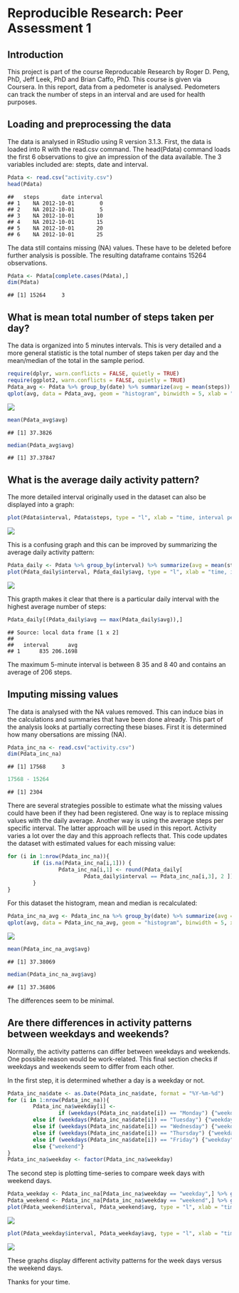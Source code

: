 # Reproducible Research: Peer Assessment 1

## Introduction
This project is part of the course Reproducable Research by Roger D. Peng, PhD, Jeff Leek, PhD and Brian Caffo, PhD. This course is given via Coursera. In this report, data from a pedometer is analysed. Pedometers can track the number of steps in an interval and are used for health purposes. 

## Loading and preprocessing the data
The data is analysed in RStudio using R version 3.1.3. First, the data is loaded into R with the read.csv command. The head(Pdata) command loads the first 6 observations to give an impression of the data available. The 3 variables included are: stepts, date and interval.

```r
Pdata <- read.csv("activity.csv")
head(Pdata)
```

```
##   steps       date interval
## 1    NA 2012-10-01        0
## 2    NA 2012-10-01        5
## 3    NA 2012-10-01       10
## 4    NA 2012-10-01       15
## 5    NA 2012-10-01       20
## 6    NA 2012-10-01       25
```
The data still contains missing (NA) values. These have to be deleted before further analysis is possible. The resulting dataframe contains 15264 observations.


```r
Pdata <- Pdata[complete.cases(Pdata),]
dim(Pdata)
```

```
## [1] 15264     3
```

## What is mean total number of steps taken per day?
The data is organized into 5 minutes intervals. This is very detailed and a more general statistic is the total number of steps taken per day and the mean/median of the total in the sample period. 


```r
require(dplyr, warn.conflicts = FALSE, quietly = TRUE)
require(ggplot2, warn.conflicts = FALSE, quietly = TRUE)
Pdata_avg <- Pdata %>% group_by(date) %>% summarize(avg = mean(steps)) 
qplot(avg, data = Pdata_avg, geom = "histogram", binwidth = 5, xlab = "daily total steps")
```

![](PA1_template_files/figure-html/unnamed-chunk-3-1.png) 

```r
mean(Pdata_avg$avg)
```

```
## [1] 37.3826
```

```r
median(Pdata_avg$avg)
```

```
## [1] 37.37847
```

## What is the average daily activity pattern?
The more detailed interval originally used in the dataset can also be displayed into a graph:


```r
plot(Pdata$interval, Pdata$steps, type = "l", xlab = "time, interval per 5 minutes", ylab = "steps", main = "daily activity pattern")
```

![](PA1_template_files/figure-html/unnamed-chunk-4-1.png) 

This is a confusing graph and this can be improved by summarizing the average daily activity pattern:


```r
Pdata_daily <- Pdata %>% group_by(interval) %>% summarize(avg = mean(steps)) 
plot(Pdata_daily$interval, Pdata_daily$avg, type = "l", xlab = "time, interval per 5 minutes", ylab = "steps", main = "average daily activity pattern")
```

![](PA1_template_files/figure-html/unnamed-chunk-5-1.png) 

This grapth makes it clear that there is a particular daily interval with the highest average number of steps:


```r
Pdata_daily[(Pdata_daily$avg == max(Pdata_daily$avg)),]
```

```
## Source: local data frame [1 x 2]
## 
##   interval      avg
## 1      835 206.1698
```

The maximum 5-minute interval is between 8 35 and 8 40 and contains an average of 206 steps. 

## Imputing missing values
The data is analysed with the NA values removed. This can induce bias in the calculations and summaries that have been done already. This part of the analysis looks at partially correcting these biases. First it is determined how many obersations are missing (NA).


```r
Pdata_inc_na <- read.csv("activity.csv")
dim(Pdata_inc_na)
```

```
## [1] 17568     3
```

```r
17568 - 15264
```

```
## [1] 2304
```

There are several strategies possible to estimate what the missing values could have been if they had been registered. One way is to replace missing values with the daily average. Another way is using the average steps per specific interval. The latter approach will be used in this report. Activity varies a lot over the day and this approach reflects that. This code updates the dataset with estimated values for each missing value:


```r
for (i in 1:nrow(Pdata_inc_na)){
        if (is.na(Pdata_inc_na[i,1])) {
                Pdata_inc_na[i,1] <- round(Pdata_daily[
                        Pdata_daily$interval == Pdata_inc_na[i,3], 2 ])
        }
}
```

For this dataset the histogram, mean and median is recalculated:


```r
Pdata_inc_na_avg <- Pdata_inc_na %>% group_by(date) %>% summarize(avg = mean(steps)) 
qplot(avg, data = Pdata_inc_na_avg, geom = "histogram", binwidth = 5, xlab = "daily total steps")
```

![](PA1_template_files/figure-html/unnamed-chunk-9-1.png) 

```r
mean(Pdata_inc_na_avg$avg)
```

```
## [1] 37.38069
```

```r
median(Pdata_inc_na_avg$avg)
```

```
## [1] 37.36806
```

The differences seem to be minimal. 

## Are there differences in activity patterns between weekdays and weekends?
Normally, the activity patterns can differ between weekdays and weekends. One possible reason would be work-related. This final section checks if weekdays and weekends seem to differ from each other. 

In the first step, it is determined whether a day is a weekday or not. 


```r
Pdata_inc_na$date <- as.Date(Pdata_inc_na$date, format = "%Y-%m-%d")
for (i in 1:nrow(Pdata_inc_na)){
        Pdata_inc_na$weekday[i] <- 
                if (weekdays(Pdata_inc_na$date[i]) == "Monday") {"weekday"}
        else if (weekdays(Pdata_inc_na$date[i]) == "Tuesday") {"weekday"}
        else if (weekdays(Pdata_inc_na$date[i]) == "Wednesday") {"weekday"}
        else if (weekdays(Pdata_inc_na$date[i]) == "Thursday") {"weekday"}
        else if (weekdays(Pdata_inc_na$date[i]) == "Friday") {"weekday"}
        else {"weekend"}
}
Pdata_inc_na$weekday <- factor(Pdata_inc_na$weekday)
```

The second step is plotting time-series to compare week days with weekend days. 


```r
Pdata_weekday <- Pdata_inc_na[Pdata_inc_na$weekday == "weekday",] %>% group_by(interval) %>% summarize(avg = mean(steps)) 
Pdata_weekend <- Pdata_inc_na[Pdata_inc_na$weekday == "weekend",] %>% group_by(interval) %>% summarize(avg = mean(steps)) 
plot(Pdata_weekend$interval, Pdata_weekend$avg, type = "l", xlab = "time, interval per 5 minutes", ylab = "steps", main = "Weekend days")
```

![](PA1_template_files/figure-html/unnamed-chunk-11-1.png) 

```r
plot(Pdata_weekday$interval, Pdata_weekday$avg, type = "l", xlab = "time, interval per 5 minutes", ylab = "steps", main = "Weekdays")
```

![](PA1_template_files/figure-html/unnamed-chunk-11-2.png) 

These graphs display different activity patterns for the week days versus the weekend days. 



Thanks for your time.
